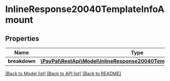 # InlineResponse20040TemplateInfoAmount

## Properties
Name | Type | Description | Notes
------------ | ------------- | ------------- | -------------
**breakdown** | [**\PayPal\RestApi\Model\InlineResponse20040TemplateInfoAmountBreakdown**](InlineResponse20040TemplateInfoAmountBreakdown.md) |  | [optional] 

[[Back to Model list]](../README.md#documentation-for-models) [[Back to API list]](../README.md#documentation-for-api-endpoints) [[Back to README]](../README.md)


